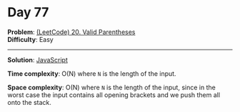 # Day 77

**Problem**: [(LeetCode) 20. Valid Parentheses](https://leetcode.com/problems/valid-parentheses/)  
**Difficulty**: Easy

---

**Solution**: [JavaScript](../solutions/valid-parentheses.js)

**Time complexity**: O(N) where `N` is the length of the input.

**Space complexity**: O(N) where `N` is the length of the input, since in the worst case the input contains all opening brackets and we push them all onto the stack.
